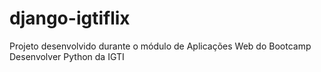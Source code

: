 # django-igtiflix
Projeto desenvolvido durante o módulo de Aplicações Web do Bootcamp Desenvolver Python da IGTI
